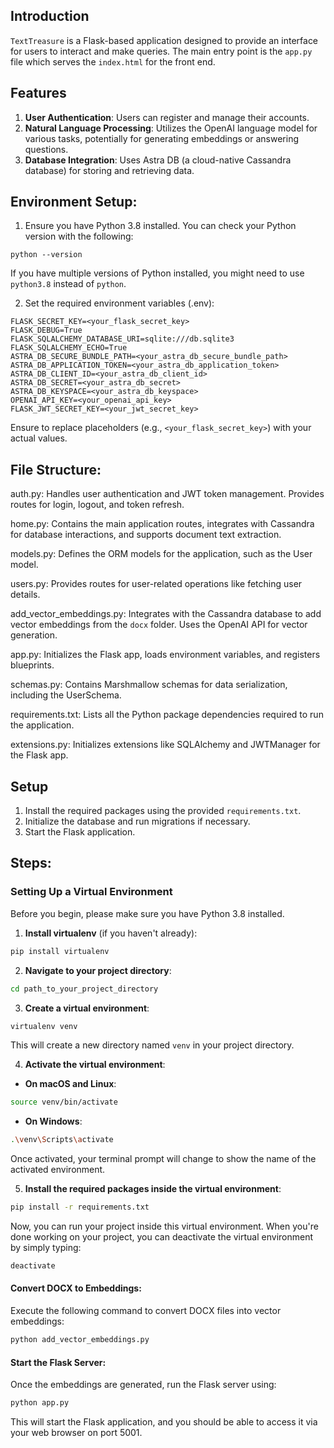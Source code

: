 
## Introduction

`TextTreasure` is a Flask-based application designed to provide an interface for users to interact and make queries. The main entry point is the `app.py` file which serves the `index.html` for the front end.

## Features

1. **User Authentication**: Users can register and manage their accounts.
2. **Natural Language Processing**: Utilizes the OpenAI language model for various tasks, potentially for generating embeddings or answering questions.
3. **Database Integration**: Uses Astra DB (a cloud-native Cassandra database) for storing and retrieving data.


## Environment Setup:

1. Ensure you have Python 3.8 installed. You can check your Python version with the following:

```
python --version
```

If you have multiple versions of Python installed, you might need to use `python3.8` instead of `python`.

2. Set the required environment variables (.env):

```
FLASK_SECRET_KEY=<your_flask_secret_key>
FLASK_DEBUG=True
FLASK_SQLALCHEMY_DATABASE_URI=sqlite:///db.sqlite3
FLASK_SQLALCHEMY_ECHO=True
ASTRA_DB_SECURE_BUNDLE_PATH=<your_astra_db_secure_bundle_path>
ASTRA_DB_APPLICATION_TOKEN=<your_astra_db_application_token>
ASTRA_DB_CLIENT_ID=<your_astra_db_client_id>
ASTRA_DB_SECRET=<your_astra_db_secret>
ASTRA_DB_KEYSPACE=<your_astra_db_keyspace>
OPENAI_API_KEY=<your_openai_api_key>
FLASK_JWT_SECRET_KEY=<your_jwt_secret_key>
```

Ensure to replace placeholders (e.g., `<your_flask_secret_key>`) with your actual values.


## File Structure:

auth.py: Handles user authentication and JWT token management. Provides routes for login, logout, and token refresh.  


home.py: Contains the main application routes, integrates with Cassandra for database interactions, and supports document text extraction.  


models.py: Defines the ORM models for the application, such as the User model.  


users.py: Provides routes for user-related operations like fetching user details.  


add_vector_embeddings.py: Integrates with the Cassandra database to add vector embeddings from the `docx` folder. Uses the OpenAI API for vector generation.  


app.py: Initializes the Flask app, loads environment variables, and registers blueprints.  


schemas.py: Contains Marshmallow schemas for data serialization, including the UserSchema.  


requirements.txt: Lists all the Python package dependencies required to run the application.  


extensions.py: Initializes extensions like SQLAlchemy and JWTManager for the Flask app.  



## Setup

1. Install the required packages using the provided `requirements.txt`.
2. Initialize the database and run migrations if necessary.
3. Start the Flask application.

## Steps:


### Setting Up a Virtual Environment

Before you begin, please make sure you have Python 3.8 installed. 

1. **Install virtualenv** (if you haven't already):

```bash
pip install virtualenv
```

2. **Navigate to your project directory**:

```bash
cd path_to_your_project_directory
```

3. **Create a virtual environment**:

```bash
virtualenv venv
```

This will create a new directory named `venv` in your project directory.

4. **Activate the virtual environment**:

- **On macOS and Linux**:

```bash
source venv/bin/activate
```

- **On Windows**:

```bash
.\venv\Scripts\activate
```

Once activated, your terminal prompt will change to show the name of the activated environment.

5. **Install the required packages inside the virtual environment**:

```bash
pip install -r requirements.txt
```

Now, you can run your project inside this virtual environment. When you're done working on your project, you can deactivate the virtual environment by simply typing:

```bash
deactivate
```




#### Convert DOCX to Embeddings:

Execute the following command to convert DOCX files into vector embeddings:

```bash
python add_vector_embeddings.py
```

#### Start the Flask Server:

Once the embeddings are generated, run the Flask server using:

```bash
python app.py
```

This will start the Flask application, and you should be able to access it via your web browser on port 5001.




